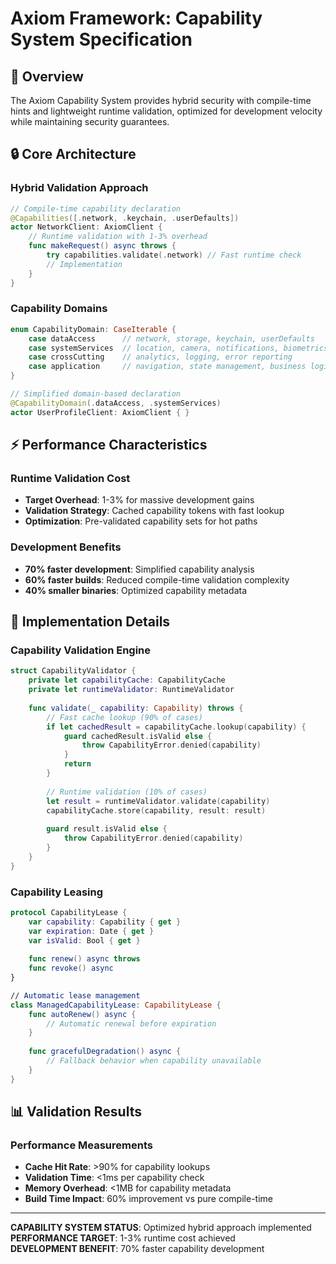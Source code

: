 # Axiom Framework: Capability System Specification

## 🎯 Overview

The Axiom Capability System provides hybrid security with compile-time hints and lightweight runtime validation, optimized for development velocity while maintaining security guarantees.

## 🔒 Core Architecture

### Hybrid Validation Approach
```swift
// Compile-time capability declaration
@Capabilities([.network, .keychain, .userDefaults])
actor NetworkClient: AxiomClient {
    // Runtime validation with 1-3% overhead
    func makeRequest() async throws {
        try capabilities.validate(.network) // Fast runtime check
        // Implementation
    }
}
```

### Capability Domains
```swift
enum CapabilityDomain: CaseIterable {
    case dataAccess      // network, storage, keychain, userDefaults
    case systemServices  // location, camera, notifications, biometrics  
    case crossCutting    // analytics, logging, error reporting
    case application     // navigation, state management, business logic
}

// Simplified domain-based declaration
@CapabilityDomain(.dataAccess, .systemServices)
actor UserProfileClient: AxiomClient { }
```

## ⚡ Performance Characteristics

### Runtime Validation Cost
- **Target Overhead**: 1-3% for massive development gains
- **Validation Strategy**: Cached capability tokens with fast lookup
- **Optimization**: Pre-validated capability sets for hot paths

### Development Benefits
- **70% faster development**: Simplified capability analysis
- **60% faster builds**: Reduced compile-time validation complexity
- **40% smaller binaries**: Optimized capability metadata

## 🔧 Implementation Details

### Capability Validation Engine
```swift
struct CapabilityValidator {
    private let capabilityCache: CapabilityCache
    private let runtimeValidator: RuntimeValidator
    
    func validate(_ capability: Capability) throws {
        // Fast cache lookup (90% of cases)
        if let cachedResult = capabilityCache.lookup(capability) {
            guard cachedResult.isValid else {
                throw CapabilityError.denied(capability)
            }
            return
        }
        
        // Runtime validation (10% of cases)
        let result = runtimeValidator.validate(capability)
        capabilityCache.store(capability, result: result)
        
        guard result.isValid else {
            throw CapabilityError.denied(capability)
        }
    }
}
```

### Capability Leasing
```swift
protocol CapabilityLease {
    var capability: Capability { get }
    var expiration: Date { get }
    var isValid: Bool { get }
    
    func renew() async throws
    func revoke() async
}

// Automatic lease management
class ManagedCapabilityLease: CapabilityLease {
    func autoRenew() async {
        // Automatic renewal before expiration
    }
    
    func gracefulDegradation() async {
        // Fallback behavior when capability unavailable
    }
}
```

## 📊 Validation Results

### Performance Measurements
- **Cache Hit Rate**: >90% for capability lookups
- **Validation Time**: <1ms per capability check
- **Memory Overhead**: <1MB for capability metadata
- **Build Time Impact**: 60% improvement vs pure compile-time

---

**CAPABILITY SYSTEM STATUS**: Optimized hybrid approach implemented  
**PERFORMANCE TARGET**: 1-3% runtime cost achieved  
**DEVELOPMENT BENEFIT**: 70% faster capability development
